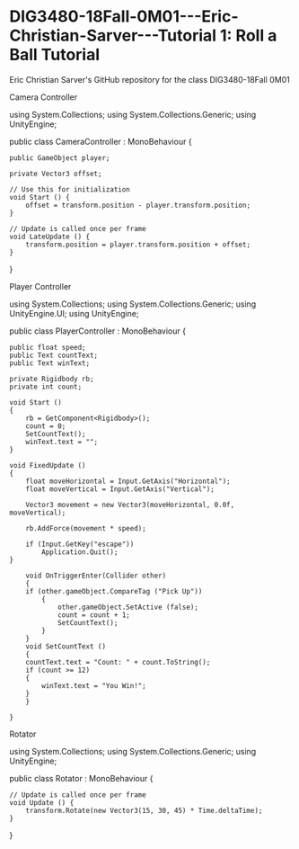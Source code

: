 # DIG3480-18Fall-0M01---Eric-Christian-Sarver---Tutorial 1: Roll a Ball Tutorial
Eric Christian Sarver's GitHub repository for the class DIG3480-18Fall 0M01

Camera Controller

using System.Collections;
using System.Collections.Generic;
using UnityEngine;

public class CameraController : MonoBehaviour {

    public GameObject player;

    private Vector3 offset;

	// Use this for initialization
	void Start () {
        offset = transform.position - player.transform.position;
	}
	
	// Update is called once per frame
	void LateUpdate () {
        transform.position = player.transform.position + offset;
	}
}



Player Controller

using System.Collections;
using System.Collections.Generic;
using UnityEngine.UI;
using UnityEngine;

public class PlayerController : MonoBehaviour {

    public float speed;
    public Text countText;
    public Text winText;

    private Rigidbody rb;
    private int count;

    void Start ()
    {
        rb = GetComponent<Rigidbody>();
        count = 0;
        SetCountText();
        winText.text = "";
    }

    void FixedUpdate ()
    {
        float moveHorizontal = Input.GetAxis("Horizontal");
        float moveVertical = Input.GetAxis("Vertical");

        Vector3 movement = new Vector3(moveHorizontal, 0.0f, moveVertical);

        rb.AddForce(movement * speed);

        if (Input.GetKey("escape"))
            Application.Quit();
    }

        void OnTriggerEnter(Collider other)
        {
        if (other.gameObject.CompareTag ("Pick Up"))
            {
                other.gameObject.SetActive (false);
                count = count + 1;
                SetCountText();
            }
        }
        void SetCountText ()
        {
        countText.text = "Count: " + count.ToString();
        if (count >= 12)
        {
            winText.text = "You Win!";
        }
        }

    }
    
    
    
Rotator
    
using System.Collections;
using System.Collections.Generic;
using UnityEngine;

public class Rotator : MonoBehaviour {


	// Update is called once per frame
	void Update () {
        transform.Rotate(new Vector3(15, 30, 45) * Time.deltaTime);
	}
}
